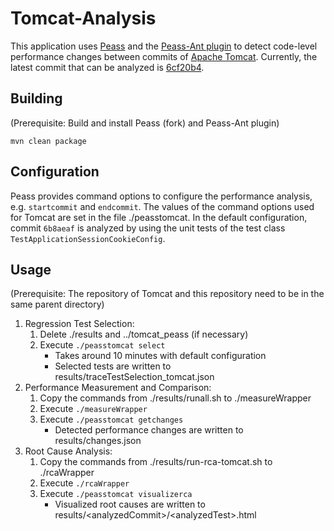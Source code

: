 # Tomcat-Analysis

This application uses [Peass](https://github.com/stro18/peass) and the [Peass-Ant plugin](https://github.com/stro18/peass-ant) to detect code-level performance 
changes between commits of [Apache Tomcat](https://github.com/apache/tomcat). Currently, the latest commit that can be analyzed is 
[6cf20b4](https://github.com/stro18/tomcat/commit/6cf20b4a83f1e5b2ae86525b6b96389e801776b2).

## Building

(Prerequisite: Build and install Peass (fork) and Peass-Ant plugin)  

    mvn clean package  

## Configuration

Peass provides command options to configure the performance analysis, e.g. `startcommit` and `endcommit`. The values of the command options used for Tomcat are set 
in the file ./peasstomcat. In the default configuration, commit `6b8aeaf` is analyzed by using the unit tests of the test class `TestApplicationSessionCookieConfig`.

## Usage

(Prerequisite: The repository of Tomcat and this repository need to be in the same parent directory)  

1. Regression Test Selection:
   1. Delete ./results and ../tomcat_peass (if necessary)
   2. Execute `./peasstomcat select`
      - Takes around 10 minutes with default configuration
      - Selected tests are written to results/traceTestSelection_tomcat.json
2. Performance Measurement and Comparison:
   1. Copy the commands from ./results/runall.sh to ./measureWrapper
   2. Execute `./measureWrapper`
   3. Execute `./peasstomcat getchanges`
      - Detected performance changes are written to results/changes.json
3. Root Cause Analysis:
   1. Copy the commands from ./results/run-rca-tomcat.sh to ./rcaWrapper
   2. Execute `./rcaWrapper`
   3. Execute `./peasstomcat visualizerca`
      - Visualized root causes are written to results/\<analyzedCommit\>/\<analyzedTest>.html
